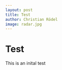 ```yaml
---
layout: post
title: Test
author: Christian Rödel
image: radar.jpg
---
```


# Test
This is an inital test
